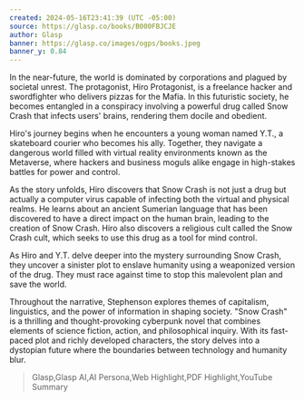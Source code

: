 ```yaml
---
created: 2024-05-16T23:41:39 (UTC -05:00)
source: https://glasp.co/books/B000FBJCJE
author: Glasp
banner: https://glasp.co/images/ogps/books.jpeg
banner_y: 0.84
---
```

In the near-future, the world is dominated by corporations and plagued by societal unrest. The protagonist, Hiro Protagonist, is a freelance hacker and swordfighter who delivers pizzas for the Mafia. In this futuristic society, he becomes entangled in a conspiracy involving a powerful drug called Snow Crash that infects users' brains, rendering them docile and obedient.

Hiro's journey begins when he encounters a young woman named Y.T., a skateboard courier who becomes his ally. Together, they navigate a dangerous world filled with virtual reality environments known as the Metaverse, where hackers and business moguls alike engage in high-stakes battles for power and control.

As the story unfolds, Hiro discovers that Snow Crash is not just a drug but actually a computer virus capable of infecting both the virtual and physical realms. He learns about an ancient Sumerian language that has been discovered to have a direct impact on the human brain, leading to the creation of Snow Crash. Hiro also discovers a religious cult called the Snow Crash cult, which seeks to use this drug as a tool for mind control.

As Hiro and Y.T. delve deeper into the mystery surrounding Snow Crash, they uncover a sinister plot to enslave humanity using a weaponized version of the drug. They must race against time to stop this malevolent plan and save the world.

Throughout the narrative, Stephenson explores themes of capitalism, linguistics, and the power of information in shaping society. "Snow Crash" is a thrilling and thought-provoking cyberpunk novel that combines elements of science fiction, action, and philosophical inquiry. With its fast-paced plot and richly developed characters, the story delves into a dystopian future where the boundaries between technology and humanity blur.
> Glasp,Glasp AI,AI Persona,Web Highlight,PDF Highlight,YouTube Summary